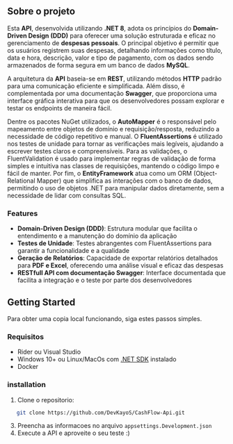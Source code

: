## Sobre o projeto

Esta **API**, desenvolvida utilizando **.NET 8**, adota os princípios do **Domain-Driven Design (DDD)** para oferecer uma solução estruturada e eficaz no gerenciamento de **despesas pessoais**. O principal objetivo é permitir que os usuários registrem suas despesas, detalhando informações como título, data e hora, descrição, valor e tipo de pagamento, com os dados sendo armazenados de forma segura em um banco de dados **MySQL**.

A arquitetura da **API** baseia-se em **REST**, utilizando métodos **HTTP** padrão para uma comunicação eficiente e simplificada. Além disso, é complementada por uma documentação **Swagger**, que proporciona uma interface gráfica interativa para que os desenvolvedores possam explorar e testar os endpoints de maneira fácil.

Dentre os pacotes NuGet utilizados, o **AutoMapper** é o responsável pelo mapeamento entre objetos de domínio e requisição/resposta, reduzindo a necessidade de código repetitivo e manual. O **FluentAssertions** é utilizado nos testes de unidade para tornar as verificações mais legíveis, ajudando a escrever testes claros e compreensíveis. Para as validações, o FluentValidation é usado para implementar regras de validação de forma simples e intuitiva nas classes de requisições, mantendo o código limpo e fácil de manter. Por fim, o **EntityFramework** atua como um ORM (Object-Relational Mapper) que simplifica as interações com o banco de dados, permitindo o uso de objetos .NET para manipular dados diretamente, sem a necessidade de lidar com consultas SQL.

### Features

- **Domain-Driven Design (DDD)**: Estrutura modular que facilita o entendimento e a manutenção do domínio da aplicação
- **Testes de Unidade**: Testes abrangentes com FluentAssertions para garantir a funcionalidade e a qualidade
- **Geração de Relatórios**: Capacidade de exportar relatórios detalhados para **PDF e Excel**, oferecendo uma análise visual e eficaz das despesas
- **RESTfull API com documentação Swagger**: Interface documentada que facilita a integração e o teste por parte dos desenvolvedores


## Getting Started

Para obter uma copia local funcionando, siga estes passos simples.

### Requisitos

* Rider ou Visual Studio
* Windows 10+ ou Linux/MacOs com [.NET SDK][dot-net-sdk] instalado
* Docker

### installation

1. Clone o repositorio:
```sh
   git clone https://github.com/DevKayoS/CashFlow-Api.git
```  
3. Preencha as informacoes no arquivo `appsettings.Development.json`
4. Execute a API e aproveite o seu teste :)



<!-- Links -->
[dot-net-sdk]: https://dotnet.microsoft.com/pt-br/download/dotnet/8.0
